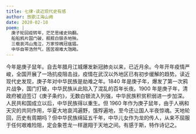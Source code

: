 ```yaml
---
title: 七律·读近现代史有感
author: 放歌江海山阙
date: 2020-02-18
poem: |
  庚子轮回疫转年，茫茫思绪史钩翻。
  船船鸦片国门破，舰舰白银赤地殃。
  三载哀鸿山鬼泣，万家惊魄冠瘟猖。
  中华自带浩然气，困苦艰难大虺飏。
---
```


今年是庚子鼠年。自去年腊月江城爆发新冠肺炎以来，已近月余。今年开年疫情严峻，全国开展了一场抗疫阻击战，疫情在武汉以外地区已有初步缓解的趋势。读近现代史发现，庚子年对中华民族是劫难之年。1840 年是庚子年，爆发了第一次鸦片战争，国门打破，中华民族从此陷入了混乱的百年长夜。1900 年是庚子年，清政府被迫签订《庚子条约》，无数白银流入列强，中华民族积贫积弱进一步加深。人民共和国成立以后，中华民族得以重生。但 1960 年作为庚子鼠年，由于人祸和天灾的共同作用，华夏大地哀鸿遍野，饿殍遍地，至今还让国人半夜惊魂。天地轮回，历史有周期吗？但中华民族绵延五千年，中华儿女作为龙的传人，从来不屈服于任何艰难险阻，定会象苍龙一样遨翔于天地之间。有感于斯，特作诗记之。
